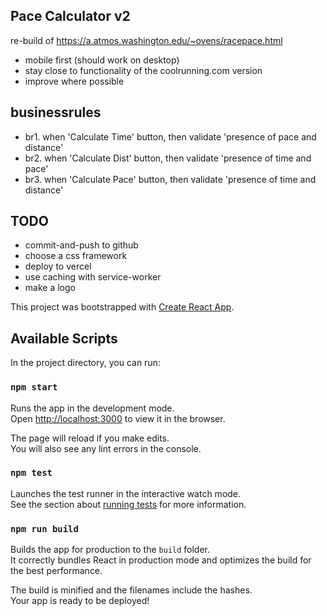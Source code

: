 
## Pace Calculator v2

re-build of https://a.atmos.washington.edu/~ovens/racepace.html

- mobile first (should work on desktop)
- stay close to functionality of the coolrunning.com version
- improve where possible

## businessrules

- br1. when 'Calculate Time' button, then validate 'presence of pace and distance'
- br2. when 'Calculate Dist' button, then validate 'presence of time and pace'
- br3. when 'Calculate Pace' button, then validate 'presence of time and distance'

## TODO

- commit-and-push to github
- choose a css framework
- deploy to vercel
- use caching with service-worker
- make a logo

This project was bootstrapped with [Create React App](https://github.com/facebook/create-react-app).

## Available Scripts

In the project directory, you can run:

### `npm start`

Runs the app in the development mode.<br />
Open [http://localhost:3000](http://localhost:3000) to view it in the browser.

The page will reload if you make edits.<br />
You will also see any lint errors in the console.

### `npm test`

Launches the test runner in the interactive watch mode.<br />
See the section about [running tests](https://facebook.github.io/create-react-app/docs/running-tests) for more information.

### `npm run build`

Builds the app for production to the `build` folder.<br />
It correctly bundles React in production mode and optimizes the build for the best performance.

The build is minified and the filenames include the hashes.<br />
Your app is ready to be deployed!

